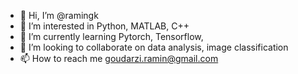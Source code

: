 - 👋 Hi, I’m @ramingk
- 👀 I’m interested in Python, MATLAB, C++
- 🌱 I’m currently learning Pytorch, Tensorflow,
- 💞️ I’m looking to collaborate on data analysis, image classification
- 📫 How to reach me goudarzi.ramin@gmail.com

<!---
ramingk/ramingk is a ✨ special ✨ repository because its `README.md` (this file) appears on your GitHub profile.
You can click the Preview link to take a look at your changes.
--->
